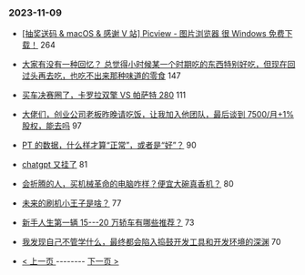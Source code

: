 ### 2023-11-09 
- [[抽奖送码 & macOS & 感谢 V 站] Picview - 图片浏览器 很 Windows 免费下载！](https://www.v2ex.com/t/990108) 264
- [大家有没有一种回忆？
总觉得小时候某一个时期吃的东西特别好吃，但现在回过头再去吃，也吃不出来那种味道的零食](https://www.v2ex.com/t/990114) 147
- [买车决赛圈了，卡罗拉双擎 VS 帕萨特 280](https://www.v2ex.com/t/990092) 111
- [大佬们，创业公司老板昨晚请吃饭，让我加入他团队，最后谈到 7500/月+1%股权，能去吗](https://www.v2ex.com/t/990093) 97
- [PT 的数据，什么样才算“正常”，或者是“好”？](https://www.v2ex.com/t/990138) 90
- [chatgpt 又挂了](https://www.v2ex.com/t/990224) 81
- [会折腾的人，买机械革命的电脑咋样？便宜大碗真香机？](https://www.v2ex.com/t/990112) 80
- [未来的刷机小王子是啥？](https://www.v2ex.com/t/990220) 77
- [新手人生第一辆 15---20 万轿车有哪些推荐？](https://www.v2ex.com/t/990170) 73
- [我发现自己不管学什么，最终都会陷入捣鼓开发工具和开发环境的深渊](https://www.v2ex.com/t/990160) 70 

- [ < 上一页 ](https://github.com/able8/v2ex-hot-record/blob/master/2023-11-08.md) -------- [ 下一页 > ](https://github.com/able8/v2ex-hot-record/blob/master/2023-11-10.md)